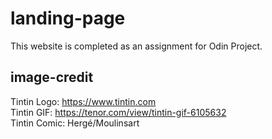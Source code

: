 # landing-page

This website is completed as an assignment for Odin Project.

## image-credit

Tintin Logo: https://www.tintin.com<br>
Tintin GIF: https://tenor.com/view/tintin-gif-6105632<br>
Tintin Comic: Hergé/Moulinsart<br>